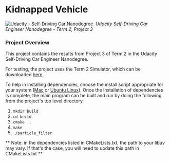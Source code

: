 # Kidnapped Vehicle
[![Udacity - Self-Driving Car Nanodegree](https://s3.amazonaws.com/udacity-sdc/github/shield-carnd.svg)](http://www.udacity.com/drive)&nbsp;
*Udacity Self-Driving Car Engineer Nanodegree - Term 2, Project 3*

### **Project Overview**

This project contains the results from Project 3 of Term 2 in the Udacity Self-Driving Car Engineer Nanodegree.

For testing, the project uses the Term 2 Simulator, which can be downloaded [here](https://github.com/udacity/self-driving-car-sim/releases).

To help in installing dependencies, choose the install script appropriate for your system ([Mac](./install-mac.sh) or [Ubuntu Linux](./install-ubuntu.sh)). Once the installation of dependencies is complete, the main program can be built and run by doing the following from the project's top level directory.

1. `mkdir build`
2. `cd build`
3. `cmake ..`
4. `make`
5. `./particle_filter`

** Note: in the dependencies listed in CMakeLists.txt, the path to your libuv may vary. If that's the case, you will need to update this path in CMakeLists.txt **
